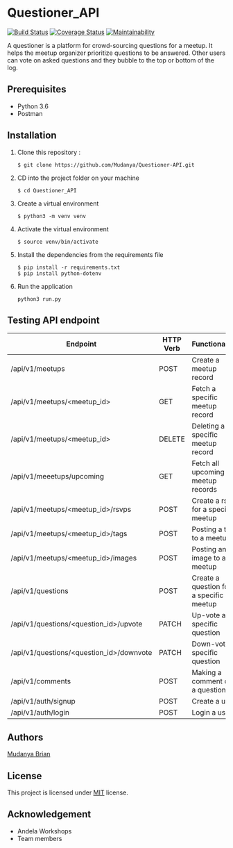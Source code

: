 # Questioner_API

[![Build Status](https://travis-ci.org/Mudanya/Questioner-API.svg?branch=develop)](https://travis-ci.com/Mudanya/Questioner-API)
[![Coverage Status](https://coveralls.io/repos/github/Mudanya/Questioner-API/badge.svg?branch=develop)](https://coveralls.io/github/Mudanya/Questioner-API?branch=develop)
[![Maintainability](https://api.codeclimate.com/v1/badges/eec9837dfd5cf2c5312e/maintainability)](https://codeclimate.com/github/Mudanya/Questioner-API/maintainability)

A questioner is a platform for crowd-sourcing questions for a meetup. It helps the meetup organizer prioritize  questions to be answered. Other users can vote on asked questions and they bubble to the top  or bottom of the log.

## Prerequisites
- Python 3.6 
- Postman


## Installation
1. Clone this repository :

	```
    $ git clone https://github.com/Mudanya/Questioner-API.git
    ```

2. CD into the project folder on your machine

	```
    $ cd Questioner_API
    ```

3. Create a virtual environment

    ```
    $ python3 -m venv venv
    ```

4. Activate the virtual environment

	```
    $ source venv/bin/activate
    ```

5. Install the dependencies from the requirements file

	```
    $ pip install -r requirements.txt
    $ pip install python-dotenv
    ```

6. Run the application

    ```
    python3 run.py
    ```

## Testing API endpoint

| Endpoint                             | HTTP Verb   | Functionality           |
| ------------------------------------ | ----------- | ----------------------- |    
| /api/v1/meetups                  | POST        | Create a meetup record       |
| /api/v1/meetups/<meetup_id>           | GET         | Fetch a specific meetup record |
| /api/v1/meetups/<meetup_id>           | DELETE         | Deleting a specific meetup record |
| /api/v1/meeetups/upcoming           | GET         | Fetch all upcoming meetup records       |
| /api/v1/meetups/<meetup_id>/rsvps    | POST        | Create a rsvp for a specific meetup   |
| /api/v1/meetups/<meetup_id>/tags                  | POST        | Posting a tag to a meetup      |
| /api/v1/meetups/<meetup_id>/images                  | POST        | Posting an image to a meetup  |
| /api/v1/questions                | POST        | Create a question for a specific meetup   |
| /api/v1/questions/<question_id>/upvote| PATCH       | Up-vote a specific question       |
| /api/v1/questions/<question_id>/downvote| PATCH       | Down-vote a specific question       |
| /api/v1/comments  | POST        | Making a comment on a question   |
| /api/v1/auth/signup                  | POST        | Create a user      |
| /api/v1/auth/login                  | POST        | Login a user      |


## Authors
[Mudanya Brian](https://github.com/Mudanya)

## License
This project is licensed under [MIT](https://github.com/Mudanya/Questioner-API/blob/develop/LICENSE) license.

## Acknowledgement
- Andela Workshops
- Team members

